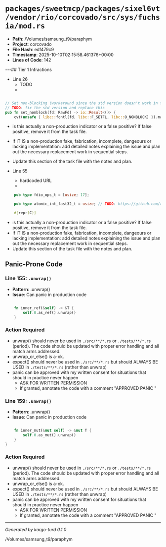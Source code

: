 # `packages/sweetmcp/packages/sixel6vt/vendor/rio/corcovado/src/sys/fuchsia/mod.rs`

- **Path**: /Volumes/samsung_t9/paraphym
- **Project**: corcovado
- **File Hash**: edf479c9  
- **Timestamp**: 2025-10-10T02:15:58.461376+00:00  
- **Lines of Code**: 142

---## Tier 1 Infractions 


- Line 26
  - TODO
  - 

```rust

// Set non-blocking (workaround since the std version doesn't work in fuchsia)
// TODO: fix the std version and replace this
pub fn set_nonblock(fd: RawFd) -> io::Result<()> {
    cvt(unsafe { libc::fcntl(fd, libc::F_SETFL, libc::O_NONBLOCK) }).map(|_| ())
```

- is this actually a non-production indicator or a false positive? If false positive, remove it from the task file.
- If IT IS a non-production fake, fabrication, incomplete, dangeours or lacking implementation: add detailed notes explaining the issue and plan out the necessary replacement work in sequential steps. 
- Update this section of the task file with the notes and plan.


- Line 55
  - hardcoded URL
  - 

```rust
    pub type fdio_ops_t = [usize; 17];

    pub type atomic_int_fast32_t = usize; // TODO: https://github.com/rust-lang/libc/issues/631

    #[repr(C)]
```

- is this actually a non-production indicator or a false positive? If false positive, remove it from the task file.
- If IT IS a non-production fake, fabrication, incomplete, dangeours or lacking implementation: add detailed notes explaining the issue and plan out the necessary replacement work in sequential steps. 
- Update this section of the task file with the notes and plan.

## Panic-Prone Code


### Line 155: `.unwrap()`

- **Pattern**: .unwrap()
- **Issue**: Can panic in production code

```rust

    fn inner_ref(&self) -> &T {
        self.0.as_ref().unwrap()
    }

```

### Action Required

- unwrap() should never be used in `./src/**/*.rs` or `./tests/**/*.rs` (period). The code should be updated with proper error handling and all match arms addressed.
- unwrap_or_else() is a-ok. 
- expect() should never be used in `./src/**/*.rs` but should ALWAYS BE USED in `./tests/**/*.rs` (rather than unwrap)
- panic can be approved with my written consent for situations that should in practice never happen  
  - ASK FOR WRITTEN PERMISSION
  - If granted, annotate the code with a comment "APPROVED PANIC "


### Line 159: `.unwrap()`

- **Pattern**: .unwrap()
- **Issue**: Can panic in production code

```rust

    fn inner_mut(&mut self) -> &mut T {
        self.0.as_mut().unwrap()
    }
}
```

### Action Required

- unwrap() should never be used in `./src/**/*.rs` or `./tests/**/*.rs` (period). The code should be updated with proper error handling and all match arms addressed.
- unwrap_or_else() is a-ok. 
- expect() should never be used in `./src/**/*.rs` but should ALWAYS BE USED in `./tests/**/*.rs` (rather than unwrap)
- panic can be approved with my written consent for situations that should in practice never happen  
  - ASK FOR WRITTEN PERMISSION
  - If granted, annotate the code with a comment "APPROVED PANIC "

---

*Generated by kargo-turd 0.1.0*

/Volumes/samsung_t9/paraphym